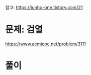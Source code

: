 참고: https://junho-one.tistory.com/21
# 문제: 검열
https://www.acmicpc.net/problem/3111

# 풀이
``` python

```
